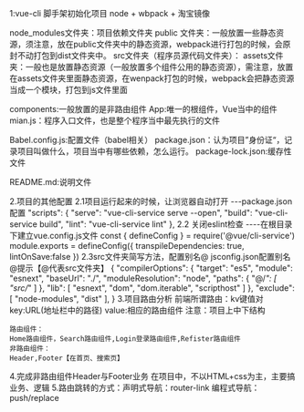 1:vue-cli 脚手架初始化项目
node + wbpack + 淘宝镜像

 node_modules文件夹：项目依赖文件夹
 public 文件夹：一般放置一些静态资源，须注意，放在public文件夹中的静态资源，webpack进行打包的时候，会原封不动打包到dist文件夹中。
 src文件夹（程序员源代码文件夹）：
   assets文件夹：一般也是放置静态资源（一般放置多个组件公用的静态资源），需注意，放置在assets文件夹里面静态资源，在wenpack打包的时候，webpack会把静态资源当成一个模块，打包到js文件里面

   components:一般放置的是非路由组件
   App:唯一的根组件，Vue当中的组件
   mian.js：程序入口文件，也是整个程序当中最先执行的文件

Babel.config.js:配置文件（babel相关）
package.json：认为项目”身份证“，记录项目叫做什么，项目当中有哪些依赖，怎么运行。
package-lock.json:缓存性文件

README.md:说明文件


2.项目的其他配置
    2.1项目运行起来的时候，让浏览器自动打开
    ---package.json 配置
    "scripts": {
    "serve": "vue-cli-service serve --open",
    "build": "vue-cli-service build",
    "lint": "vue-cli-service lint"
  },
    2.2 关闭eslint检查
    ----在根目录下建立vue.config.js文件
        const { defineConfig } = require('@vue/cli-service')
        module.exports = defineConfig({
        transpileDependencies: true,
        lintOnSave:false
        })
    2.3src文件夹简写方法，配置别名@
    jsconfig.json配置别名@提示【@代表src文件夹】
        {
        "compilerOptions": {
            "target": "es5",
            "module": "esnext",
            "baseUrl": "./",
            "moduleResolution": "node",
            "paths": {
            "@/*": [
                "src/*"
            ]
            },
            "lib": [
            "esnext",
            "dom",
            "dom.iterable",
            "scripthost"
            ]
        },
        "exclude":[
            "node-modules",
            "dist"
        ],
        }
3.项目路由分析
    前端所谓路由：kv键值对
    key:URL(地址栏中的路径)
    value:相应的路由组件
    注意：项目上中下结构

    路由组件：
    Home路由组件，Search路由组件,Login登录路由组件,Refister路由组件
    非路由组件：
    Header,Footer【在首页、搜索页】
4.完成非路由组件Header与Footer业务
    在项目中，不以HTML+css为主，主要搞业务、逻辑
5.路由跳转的方式：声明式导航：router-link
                 编程式导航：push/replace